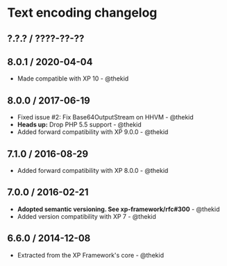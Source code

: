 Text encoding changelog
=======================

## ?.?.? / ????-??-??

## 8.0.1 / 2020-04-04

* Made compatible with XP 10 - @thekid

## 8.0.0 / 2017-06-19

* Fixed issue #2: Fix Base64OutputStream on HHVM - @thekid
* **Heads up:** Drop PHP 5.5 support - @thekid
* Added forward compatibility with XP 9.0.0 - @thekid

## 7.1.0 / 2016-08-29

* Added forward compatibility with XP 8.0.0 - @thekid

## 7.0.0 / 2016-02-21

* **Adopted semantic versioning. See xp-framework/rfc#300** - @thekid 
* Added version compatibility with XP 7 - @thekid

## 6.6.0 / 2014-12-08

* Extracted from the XP Framework's core - @thekid